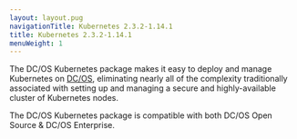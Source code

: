 ```yaml
---
layout: layout.pug
navigationTitle: Kubernetes 2.3.2-1.14.1
title: Kubernetes 2.3.2-1.14.1
menuWeight: 1
---
```


The DC/OS Kubernetes package makes it easy to deploy and manage Kubernetes on [DC/OS](https://mesosphere.com/product/), eliminating nearly all of the complexity traditionally associated with setting up and managing a secure and highly-available cluster of Kubernetes nodes.

The DC/OS Kubernetes package is compatible with both DC/OS Open Source & DC/OS Enterprise.
